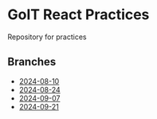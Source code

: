 # GoIT React Practices

Repository for practices

## Branches

- [2024-08-10](https://github.com/ReshetS/goit-react-practices/tree/2024-08-10)
- [2024-08-24](https://github.com/ReshetS/goit-react-practices/tree/2024-08-24)
- [2024-09-07](https://github.com/ReshetS/goit-react-practices/tree/2024-09-07)
- [2024-09-21](https://github.com/ReshetS/goit-react-practices/tree/2024-09-21)
